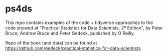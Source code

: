# ps4ds
This repo contains examples of the code + tidyverse approaches to the code showed at "Practical Statistics for Data Scientists,  2º Edition", by Peter Bruce, Andrew Bruce and Peter Gedeck, published by O'Reilly.

Repo of the book (and data) can be found at https://github.com/gedeck/practical-statistics-for-data-scientists

